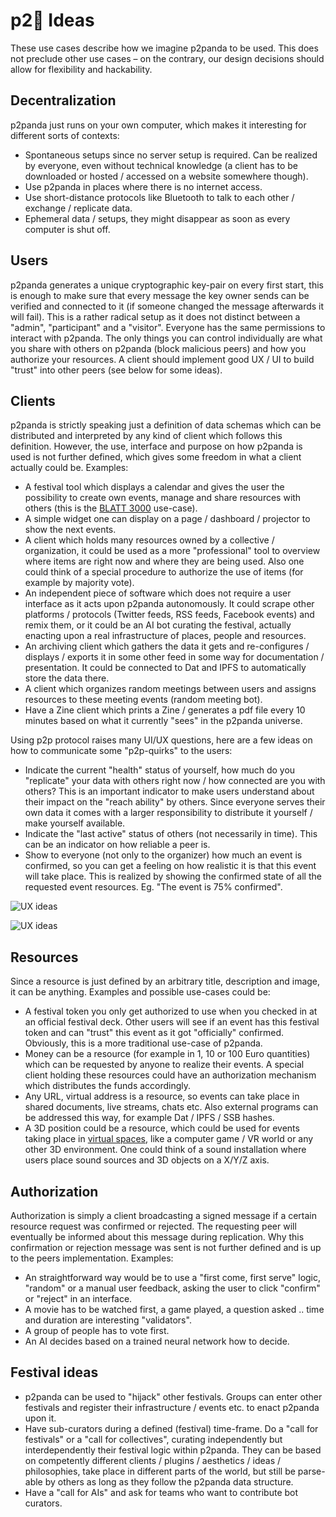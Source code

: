 # p2:panda_face: Ideas

These use cases describe how we imagine p2panda to be used. This does not preclude other use cases – on the contrary, our design decisions should allow for flexibility and hackability.

## Decentralization

p2panda just runs on your own computer, which makes it interesting for different sorts of contexts:

- Spontaneous setups since no server setup is required. Can be realized by everyone, even without technical knowledge (a client has to be downloaded or hosted / accessed on a website somewhere though).
- Use p2panda in places where there is no internet access.
- Use short-distance protocols like Bluetooth to talk to each other / exchange / replicate data.
- Ephemeral data / setups, they might disappear as soon as every computer is shut off.

## Users

p2panda generates a unique cryptographic key-pair on every first start, this is enough to make sure that every message the key owner sends can be verified and connected to it (if someone changed the message afterwards it will fail). This is a rather radical setup as it does not distinct between a "admin", "participant" and a "visitor". Everyone has the same permissions to interact with p2panda. The only things you can control individually are what you share with others on p2panda (block malicious peers) and how you authorize your resources. A client should implement good UX / UI to build "trust" into other peers (see below for some ideas).

## Clients

p2panda is strictly speaking just a definition of data schemas which can be distributed and interpreted by any kind of client which follows this definition. However, the use, interface and purpose on how p2panda is used is not further defined, which gives some freedom in what a client actually could be. Examples:

- A festival tool which displays a calendar and gives the user the possibility to create own events, manage and share resources with others (this is the [BLATT 3000](https://hoffnung3000.de) use-case).
- A simple widget one can display on a page / dashboard / projector to show the next events.
- A client which holds many resources owned by a collective / organization, it could be used as a more "professional" tool to overview where items are right now and where they are being used. Also one could think of a special procedure to authorize the use of items (for example by majority vote).
- An independent piece of software which does not require a user interface as it acts upon p2panda autonomously. It could scrape other platforms / protocols (Twitter feeds, RSS feeds, Facebook events) and remix them, or it could be an AI bot curating the festival, actually enacting upon a real infrastructure of places, people and resources.
- An archiving client which gathers the data it gets and re-configures / displays / exports it in some other feed in some way for documentation / presentation. It could be connected to Dat and IPFS to automatically store the data there.
- A client which organizes random meetings between users and assigns resources to these meeting events (random meeting bot).
- Have a Zine client which prints a Zine / generates a pdf file every 10 minutes based on what it currently "sees" in the p2panda universe.

Using p2p protocol raises many UI/UX questions, here are a few ideas on how to communicate some "p2p-quirks" to the users:

- Indicate the current "health" status of yourself, how much do you "replicate" your data with others right now / how connected are you with others? This is an important indicator to make users understand about their impact on the "reach ability" by others. Since everyone serves their own data it comes with a larger responsibility to distribute it yourself / make yourself available.
- Indicate the "last active" status of others (not necessarily in time). This can be an indicator on how reliable a peer is.
- Show to everyone (not only to the organizer) how much an event is confirmed, so you can get a feeling on how realistic it is that this event will take place. This is realized by showing the confirmed state of all the requested event resources. Eg. "The event is 75% confirmed".

![UX ideas](https://raw.githubusercontent.com/p2panda/design-document/master/images/client.jpg)

![UX ideas](https://raw.githubusercontent.com/p2panda/design-document/master/images/client-pro.jpg)

## Resources

Since a resource is just defined by an arbitrary title, description and image, it can be anything. Examples and possible use-cases could be:

- A festival token you only get authorized to use when you checked in at an official festival deck. Other users will see if an event has this festival token and can "trust" this event as it got "officially" confirmed. Obviously, this is a more traditional use-case of p2panda.
- Money can be a resource (for example in 1, 10 or 100 Euro quantities) which can be requested by anyone to realize their events. A special client holding these resources could have an authorization mechanism which distributes the funds accordingly.
- Any URL, virtual address is a resource, so events can take place in shared documents, live streams, chats etc. Also external programs can be addressed this way, for example Dat / IPFS / SSB hashes.
- A 3D position could be a resource, which could be used for events taking place in [virtual spaces](https://github.com/RangerMauve/local-first-cyberspace), like a computer game / VR world or any other 3D environment. One could think of a sound installation where users place sound sources and 3D objects on a X/Y/Z axis.

## Authorization

Authorization is simply a client broadcasting a signed message if a certain resource request was confirmed or rejected. The requesting peer will eventually be informed about this message during replication. Why this confirmation or rejection message was sent is not further defined and is up to the peers implementation. Examples:

- An straightforward way would be to use a "first come, first serve" logic, "random" or a manual user feedback, asking the user to click "confirm" or "reject" in an interface.
- A movie has to be watched first, a game played, a question asked .. time and duration are interesting "validators".
- A group of people has to vote first.
- An AI decides based on a trained neural network how to decide.

## Festival ideas

- p2panda can be used to "hijack" other festivals. Groups can enter other festivals and register their infrastructure / events etc. to enact p2panda upon it.
- Have sub-curators during a defined (festival) time-frame. Do a "call for festivals" or a "call for collectives", curating independently but interdependently their festival logic within p2panda. They can be based on competently different clients / plugins / aesthetics / ideas / philosophies, take place in different parts of the world, but still be parse-able by others as long as they follow the p2panda data structure.
- Have a "call for AIs" and ask for teams who want to contribute bot curators.
